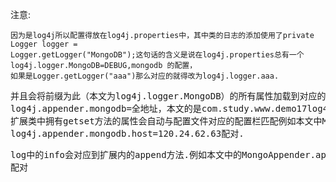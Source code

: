 注意:

    因为是log4j所以配置得放在log4j.properties中，其中类的日志的添加使用了private Logger logger = 
    Logger.getLogger("MongoDB");这句话的含义是说在log4j.properties总有一个log4j.logger.MongoDB=DEBUG,mongodb 的配置，
    如果是Logger.getLogger("aaa")那么对应的就得改为log4j.logger.aaa.
    
<pre>
并且会将前缀为此（本文为log4j.logger.MongoDB）的所有属性加载到对应的log4j的扩展配置中，扩展的配置类的配置文件的写法为 
log4j.appender.mongodb=全地址，本文的是com.study.www.demo17log4jmongodb.config.MongoAppender所以需要找到MongoAppender,
扩展类中拥有getset方法的属性会自动与配置文件对应的配置栏匹配例如本文中MongoAppender的host属性就会自动与配置文件中的
log4j.appender.mongodb.host=120.24.62.63配对.</pre>

<pre>log中的info会对应到扩展内的append方法.例如本文中的MongoAppender.append将会与Logger.getLogger("mongodb").info
配对</pre>